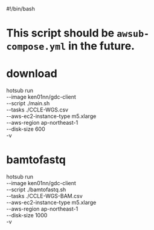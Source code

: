 #!/bin/bash

# This script should be `awsub-compose.yml` in the future.

# download
hotsub run \
  --image ken01nn/gdc-client \
  --script ./main.sh \
  --tasks ./CCLE-WGS.csv \
  --aws-ec2-instance-type m5.xlarge \
  --aws-region ap-northeast-1 \
  --disk-size 600 \
  -v

# bamtofastq
hotsub run \
  --image ken01nn/gdc-client \
  --script ./bamtofastq.sh \
  --tasks ./CCLE-WGS-BAM.csv \
  --aws-ec2-instance-type m5.xlarge \
  --aws-region ap-northeast-1 \
  --disk-size 1000 \
  -v

